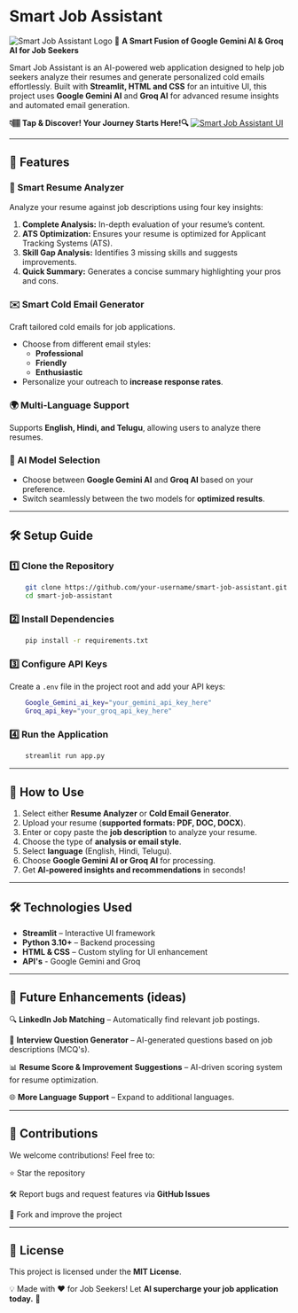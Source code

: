 # Smart Job Assistant
![Smart Job Assistant Logo](https://github.com/user-attachments/assets/a82e0911-f4e2-4598-8b69-1f18ac9902c3)
🚀 **A Smart Fusion of Google Gemini AI & Groq AI for Job Seekers**

Smart Job Assistant is an AI-powered web application designed to help job seekers analyze their resumes and generate personalized cold emails effortlessly. Built with **Streamlit, HTML and CSS** for an intuitive UI, this project uses **Google Gemini AI** and **Groq AI** for advanced resume insights and automated email generation.

**👇🏽 Tap & Discover! Your Journey Starts Here!🔍**
[![Smart Job Assistant UI](https://github.com/user-attachments/assets/df678169-e43d-4d7d-a173-2e63e48cb4f7)](https://smartjobassistant.streamlit.app)


---
## 🌟 Features

### 📄 Smart Resume Analyzer
Analyze your resume against job descriptions using four key insights:

1. **Complete Analysis:** In-depth evaluation of your resume’s content.
2. **ATS Optimization:** Ensures your resume is optimized for Applicant Tracking Systems (ATS).
3. **Skill Gap Analysis:** Identifies 3 missing skills and suggests improvements.
4. **Quick Summary:** Generates a concise summary highlighting your pros and cons.

### ✉️ Smart Cold Email Generator
Craft tailored cold emails for job applications.

- Choose from different email styles:
  - **Professional**
  - **Friendly**
  - **Enthusiastic**
- Personalize your outreach to **increase response rates**.

### 🌍 Multi-Language Support
Supports **English, Hindi, and Telugu**, allowing users to analyze there resumes.

### 🔀 AI Model Selection
- Choose between **Google Gemini AI** and **Groq AI** based on your preference.
- Switch seamlessly between the two models for **optimized results**.

---
## 🛠️ Setup Guide

### 1️⃣ Clone the Repository
```sh
    git clone https://github.com/your-username/smart-job-assistant.git
    cd smart-job-assistant
```

### 2️⃣ Install Dependencies
```sh
    pip install -r requirements.txt
```

### 3️⃣ Configure API Keys
Create a `.env` file in the project root and add your API keys:
```sh
    Google_Gemini_ai_key="your_gemini_api_key_here"
    Groq_api_key="your_groq_api_key_here"
```

### 4️⃣ Run the Application
```sh
    streamlit run app.py
```

---
## 🎯 How to Use
1. Select either **Resume Analyzer** or **Cold Email Generator**.
2. Upload your resume (**supported formats: PDF, DOC, DOCX**).
3. Enter or copy paste the **job description** to analyze your resume.
4. Choose the type of **analysis or email style**.
5. Select **language** (English, Hindi, Telugu).
6. Choose **Google Gemini AI or Groq AI** for processing.
7. Get **AI-powered insights and recommendations** in seconds!

---

## 🛠️ Technologies Used

- **Streamlit** – Interactive UI framework
- **Python 3.10+** – Backend processing
- **HTML & CSS** – Custom styling for UI enhancement
- **API's** - Google Gemini and Groq

---
## 📌 Future Enhancements (ideas)

🔍 **LinkedIn Job Matching** – Automatically find relevant job postings.

🎤 **Interview Question Generator** – AI-generated questions based on job descriptions (MCQ's).

📊 **Resume Score & Improvement Suggestions** – AI-driven scoring system for resume optimization.

🌐 **More Language Support** – Expand to additional languages.

---
## 🤝 Contributions
We welcome contributions! Feel free to:

⭐ Star the repository

🛠️ Report bugs and request features via **GitHub Issues**

📌 Fork and improve the project

---
## 📜 License

This project is licensed under the **MIT License**.

💡 Made with ❤️ for Job Seekers! Let **AI supercharge your job application today.** 🚀

